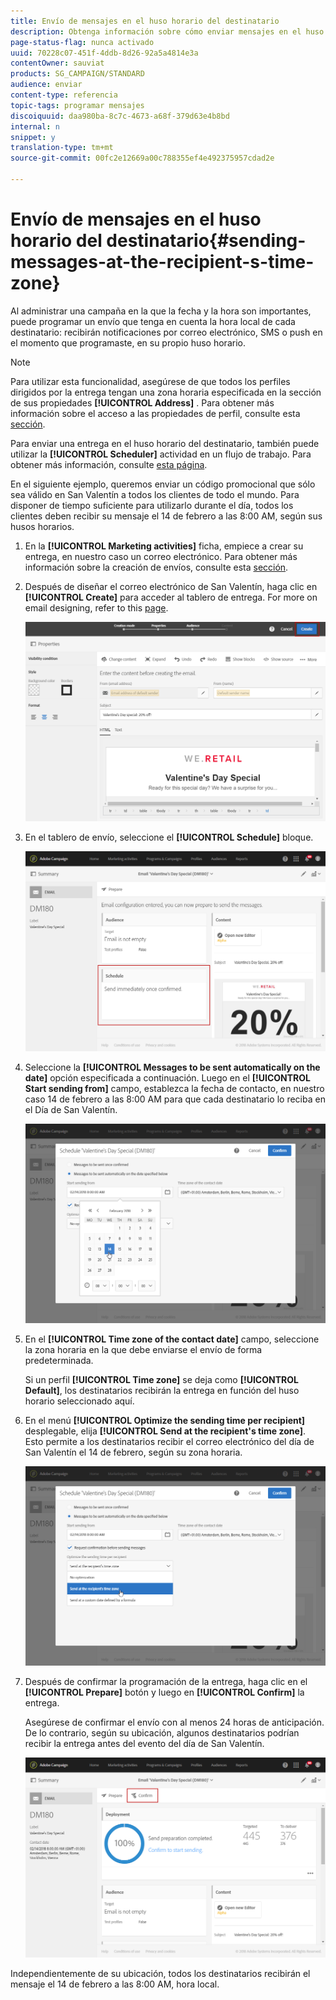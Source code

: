 ```yaml
---
title: Envío de mensajes en el huso horario del destinatario
description: Obtenga información sobre cómo enviar mensajes en el huso horario del destinatario.
page-status-flag: nunca activado
uuid: 70228c07-451f-4ddb-8d26-92a5a4814e3a
contentOwner: sauviat
products: SG_CAMPAIGN/STANDARD
audience: enviar
content-type: referencia
topic-tags: programar mensajes
discoiquuid: daa980ba-8c7c-4673-a68f-379d63e4b8bd
internal: n
snippet: y
translation-type: tm+mt
source-git-commit: 00fc2e12669a00c788355ef4e492375957cdad2e

---
```



# Envío de mensajes en el huso horario del destinatario{#sending-messages-at-the-recipient-s-time-zone}

Al administrar una campaña en la que la fecha y la hora son importantes, puede programar un envío que tenga en cuenta la hora local de cada destinatario: recibirán notificaciones por correo electrónico, SMS o push en el momento que programaste, en su propio huso horario.

>[!NOTE]
>
>Para utilizar esta funcionalidad, asegúrese de que todos los perfiles dirigidos por la entrega tengan una zona horaria especificada en la sección de sus propiedades **[!UICONTROL Address]** . Para obtener más información sobre el acceso a las propiedades de perfil, consulte esta [sección](../../audiences/using/editing-profiles.md).

Para enviar una entrega en el huso horario del destinatario, también puede utilizar la **[!UICONTROL Scheduler]** actividad en un flujo de trabajo. Para obtener más información, consulte [esta página](../../automating/using/scheduler.md).

En el siguiente ejemplo, queremos enviar un código promocional que sólo sea válido en San Valentín a todos los clientes de todo el mundo. Para disponer de tiempo suficiente para utilizarlo durante el día, todos los clientes deben recibir su mensaje el 14 de febrero a las 8:00 AM, según sus husos horarios.

1. En la **[!UICONTROL Marketing activities]** ficha, empiece a crear su entrega, en nuestro caso un correo electrónico. Para obtener más información sobre la creación de envíos, consulte esta [sección](../../channels/using/creating-an-email.md).
1. Después de diseñar el correo electrónico de San Valentín, haga clic en **[!UICONTROL Create]** para acceder al tablero de entrega. For more on email designing, refer to this [page](../../designing/using/personalization.md#example-email-personalization).

   ![](assets/send-time_opt_valentine_1.png)

1. En el tablero de envío, seleccione el **[!UICONTROL Schedule]** bloque.

   ![](assets/send-time_opt_valentine_2.png)

1. Seleccione la **[!UICONTROL Messages to be sent automatically on the date]** opción especificada a continuación. Luego en el **[!UICONTROL Start sending from]** campo, establezca la fecha de contacto, en nuestro caso 14 de febrero a las 8:00 AM para que cada destinatario lo reciba en el Día de San Valentín.

   ![](assets/send-time_opt_valentine.png)

1. En el **[!UICONTROL Time zone of the contact date]** campo, seleccione la zona horaria en la que debe enviarse el envío de forma predeterminada.

   Si un perfil **[!UICONTROL Time zone]** se deja como **[!UICONTROL Default]**, los destinatarios recibirán la entrega en función del huso horario seleccionado aquí.

1. En el menú **[!UICONTROL Optimize the sending time per recipient]** desplegable, elija **[!UICONTROL Send at the recipient's time zone]**. Esto permite a los destinatarios recibir el correo electrónico del día de San Valentín el 14 de febrero, según su zona horaria.

   ![](assets/send-time_opt_valentine_3.png)

1. Después de confirmar la programación de la entrega, haga clic en el **[!UICONTROL Prepare]** botón y luego en **[!UICONTROL Confirm]** la entrega.

   Asegúrese de confirmar el envío con al menos 24 horas de anticipación. De lo contrario, según su ubicación, algunos destinatarios podrían recibir la entrega antes del evento del día de San Valentín.

   ![](assets/send-time_opt_valentine_4.png)

Independientemente de su ubicación, todos los destinatarios recibirán el mensaje el 14 de febrero a las 8:00 AM, hora local.
